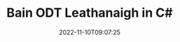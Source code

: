 ---
############################# Static ############################
layout: "auto-gen-merger"
date: 2022-11-10T09:07:25
draft: false
otherformats: otp ott pdf pps ppsx ppt pptx rtf tex vdx vsdm vsdx vssm vssx vstm vstx

############################# Head ############################
head_title: "Bain ODT Leathanaigh in C#"
head_description: "Bain nó scrios leathanach amháin nó bailiúchán leathanaigh ó chomhad ODT in C# trí ordú na leathanach a aisiompú ag baint úsáide as an API cumasc doiciméad."

############################# Header ############################
title: "Bain ODT Leathanaigh in C#"
description: "Bain ODT Leathanaigh le cúpla líne de chód .NET."
bg_image: "https://cms.admin.containerize.com/templates/aspose/App_Themes/V3/images/bg/header1.png"
bg_overlay: false
button:
    enable: true
    icon: "fas fa-arrow-down"
    label: "Íoslódáil Triail Saor in Aisce"
    link: "https://downloads.groupdocs.com/merger/net"

############################# SubMenu ############################
submenu:
    enable: true

    left:
        img_alt: "GroupDocs.Merger for .NET"
        image: "https://cms.admin.containerize.com/templates/groupdocs/images/product-logos/90x90-noborder/groupdocs-merger-net.png"
        product: "GroupDocs.Merger"
        platform: ".NET"

    middle:
        button:

            # button loop
            - link: "https://apireference.groupdocs.com/merger/net"
              text: "Tagairt API"

            # button loop
            - link: "https://github.com/groupdocs-merger"
              text: "Samplaí de Chóid"

            # button loop
            - link: "https://products.groupdocs.app/merger/family"
              text: "Taispeántas beo"

            # button loop
            - link: "https://purchase.groupdocs.com/pricing/merger/net"
              text: "Praghsáil"

    right:
        link_download: "https://downloads.groupdocs.com/merger"
        link_learn: "https://docs.groupdocs.com/merger/net"
        link_buy: "https://purchase.groupdocs.com"

############################# About ############################
about:
    enable: true
    title: "Maidir le GroupDocs.Merger for .NET API"
    content: |
        Tairgeann [GroupDocs.Merger for .NET](/ga/merger/net/) réiteach simplí chun raon leathan formáidí doiciméad a chumasc agus a roinnt go sábháilte lena n-áirítear PDF, Microsoft Office (Word, Excel, PowerPoint , OneNote), OpenDocument, HTML, íomhánna agus go leor eile laistigh d’fheidhmchláir .NET. Trí ach cúpla líne den chód a chur leis, déan roinnt oibríochtaí doiciméad ar nós bogadh, bain, rothlú, babhtáil, eastóscadh nó athraigh treoshuíomh na leathanach laistigh de na doiciméid. Tacaíonn an API a chumasc doiciméid freisin le leathanaigh doiciméad a réamhamharc mar íomhá chun struchtúr, formáidiú agus ábhar an doiciméid a anailísiú.
        
        Is rogha cheart é GroupDocs.Merger API maidir le réitigh chorparáideacha a dteastaíonn gnéithe bainte leathanach comhaid uathu. Tugtar tacaíocht mhaith do na APIanna seo ar gach mórchóras agus ardán oibriúcháin lena n-áirítear .NET Framework, .NET Standard, .NET Core, Mono.

############################# Steps ############################
steps:
    enable: true
    title_left: "Bain ODT Leathanaigh Chomhad in .NET"
    content_left: |
        Déanann [GroupDocs.Merger for .NET](/ga/merger/net/) é éasca d'fhorbróirí C# leathanach amháin nó roinnt leathanach ar leith a scriosadh laistigh de ODT comhad trí roinnt céimeanna éasca a chur i bhfeidhm.
        
        * Tosaigh **RemoveOptions** le huimhreacha na leathanach le baint.
        * Cruthaigh sampla nua **Merger** agus pas a fháil ar chonair an doiciméid foinse mar pharaiméadar cruthaitheoir.
        * Glaoigh ar **RemovePages** agus pas **RemoveOptions** réad.
        * Glaoigh ar **Save** agus sonraigh conair an chomhaid chun an doiciméad iarmhartach a shábháil.

    title_right: "Riachtanais Chórais"
    content_right: |
        GroupDocs.Merger for .NET Tacaítear le API ar gach mór-ardán agus córas oibriúcháin. Sula ndéanann tú an cód thíos, déan cinnte go bhfuil na réamhriachtanais seo a leanas suiteáilte ar do chóras.

        * Córais Oibriúcháin: Microsoft Windows, Linux, MacOS
        * Timpeallachtaí Forbartha: Visual Studio, Xamarin, MonoDevelop
        * Creataí: .NET Framework, .NET Standard, .NET Core, Mono
        * Íoslódáil an leagan is déanaí de GroupDocs.Merger for .NET ó [NuGet](https://www.nuget.org/packages/groupdocs.merger)
         
    code: |
     {{% merger/additional-styles %}}
     {{< merger/code-merger title="Conas leathanaigh comhaid ODT a bhaint ag úsáid cód samplach C#">}}

        ```csharp    
        // Bain leathanaigh comhad ODT ag baint úsáide as GroupDocs.Merger API
        // Tosaigh rang RemoveOptions le huimhreacha roghnaithe na leathanach
        RemoveOptions removeOptions = new RemoveOptions(new int[] { 3, 6 });

        // Cuir Cumasc leis an doiciméad ionchuir ODT
        using (Merger merger = new Merger("input.odt"))
          {
            // Glaoigh ar an modh RemovePages agus cuir an réad RemoveOptions ar aghaidh chuige
            merger.RemovePages(removeOptions);
    
            // Glaoigh Sábháil modh agus pas a fháil cosán comhad atá ag teastáil a shábháil ar an doiciméad aschur
            merger.Save("output.odt");
          }
        ```
     {{< /merger/code-merger >}}

############################# Demos ############################
demos:
    enable: true
    title: "Taispeántais Bheo - Bain ODT Leathanaigh Ar Líne"
    content: |
       Bain ODT leathanaigh comhaid faoi láthair trí chuairt a thabhairt ar [GroupDocs.Merger Live Demos](https://products.groupdocs.app/splitter/remove-pages/odt) láithreán gréasáin.
       Tá na buntáistí seo a leanas ag an taispeántas beo.
        
############################# About Formats ############################
about_formats:
    enable: true

############################# More Formats ############################
more_formats:
    enable: true
    title: "Bain Leathanaigh Ó Formáidí Doiciméid Eile"
    content: |
        .NET API cumasc & scoilte doiciméad le haghaidh formáidí comhaid agus íomhánna. Bain roinnt de na formáidí comhaid tóir mar a luaitear thíos.

############################# Back to top ###############################
back_to_top:
    enable: true
---